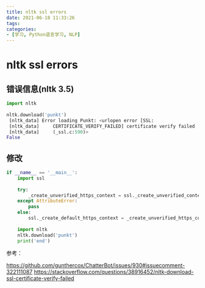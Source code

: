 ```yaml
---
title: nltk ssl errors
date: 2021-06-18 11:33:26
tags:
categories:
- [学习, Python语言学习, NLP]
---
```


# nltk ssl errors

## 错误信息(nltk 3.5)

```python
import nltk
 
nltk.download('punkt')    
 [nltk_data] Error loading Punkt: <urlopen error [SSL:
 [nltk_data]     CERTIFICATE_VERIFY_FAILED] certificate verify failed
 [nltk_data]     (_ssl.c:590)>
False
```

## 修改

```python
if __name__ == '__main__':
    import ssl
 
    try:
        _create_unverified_https_context = ssl._create_unverified_context
    except AttributeError:
        pass
    else:
        ssl._create_default_https_context = _create_unverified_https_context
 
    import nltk
    nltk.download('punkt')
    print('end')
```

参考：

https://github.com/gunthercox/ChatterBot/issues/930#issuecomment-322111087
https://stackoverflow.com/questions/38916452/nltk-download-ssl-certificate-verify-failed
